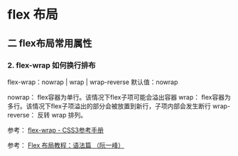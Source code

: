 # flex 布局

## 二 flex布局常用属性

### 2. flex-wrap 如何换行排布
flex-wrap：nowrap | wrap | wrap-reverse
默认值：nowrap

nowrap：
flex容器为单行。该情况下flex子项可能会溢出容器
wrap：
flex容器为多行。该情况下flex子项溢出的部分会被放置到新行，子项内部会发生断行
wrap-reverse：
反转 wrap 排列。

参考：
[flex-wrap - CSS3参考手册
](http://www.css88.com/book/css/properties/flex/flex-wrap.htm)

参考：
[Flex 布局教程：语法篇
（阮一峰）](http://www.ruanyifeng.com/blog/2015/07/flex-grammar.html)